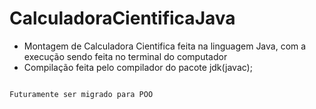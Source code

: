 # CalculadoraCientificaJava

- Montagem de Calculadora Cientifica feita na linguagem Java, com a execução sendo feita no terminal do computador
- Compilação feita pelo compilador do pacote jdk(javac);

```

Futuramente ser migrado para POO

```
